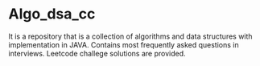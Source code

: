 # Algo_dsa_cc
It is a repository that is a collection of algorithms and data structures with implementation in JAVA.
Contains most frequently asked questions in interviews.
Leetcode challege solutions are provided.

